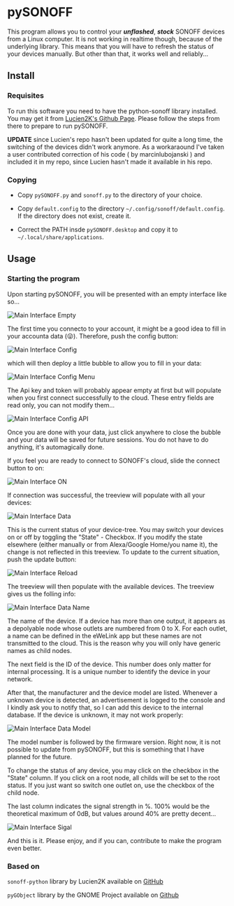 # pySONOFF

This program allows you to control your _**unflashed**_, _**stock**_ SONOFF devices from a Linux computer. It is not working in realtime though, because of the underlying library. This means that you will have to refresh the status of your devices manually. But other than that, it works well and reliably...

## Install

### Requisites

To run this software you need to have the python-sonoff library installed. You may get it from [Lucien2K's Github Page](https://github.com/lucien2k/sonoff-python). Please follow the steps from there to prepare to run pySONOFF.

**UPDATE** since Lucien's repo hasn't been updated for quite a long time, the switching of the devices didn't work anymore. As a workaraound I've taken a user contributed correction of his code ( by marcinlubojanski ) and included it in my repo, since Lucien hasn't made it available in his repo. 

### Copying

* Copy `pySONOFF.py` and `sonoff.py` to the directory of your choice.

* Copy `default.config` to the directory `~/.config/sonoff/default.config`. If the directory does not exist, create it.

* Correct the PATH insde `pySONOFF.desktop` and copy it to `~/.local/share/applications`.


## Usage

### Starting the program

Upon starting pySONOFF, you will be presented with an empty interface like so...

![Main Interface Empty](Interface1.png)

The first time you connecto to your account, it might be a good idea to fill in your accounta data (😜). Therefore, push the config button:

![Main Interface Config](Interface1a.png)

which will then deploy a little bubble to allow you to fill in your data:

![Main Interface Config Menu](Interface2.png)

The Api key and token will probably appear empty at first but will populate when you first connect successfully to the cloud. These entry fields are read only, you can not modify them...

![Main Interface Config API](Interface2a.png)

Once you are done with your data, just click anywhere to close the bubble and your data will be saved for future sessions. You do not have to do anything, it's automagically done.

If you feel you are ready to connect to SONOFF's cloud, slide the connect button to on:

![Main Interface ON](Interface1b.png)

If connection was successful, the treeview will populate with all your devices:

![Main Interface Data](Interface3.png)

This is the current status of your device-tree. You may switch your devices on or off by toggling the "State" - Checkbox. If you modify the state elsewhere (either manually or from Alexa/Google Home/you name it), the change is not reflected in this treeview. To update to the current situation, push the update button:

![Main Interface Reload](Interface3a.png)

The treeview will then populate with the available devices. The treeview gives us the folling info:

![Main Interface Data Name](Interface3c.png)

The name of the device. If a device has more than one output, it appears as a depolyable node whose outlets are numbered from 0 to X. For each outlet, a name can be defined in the eWeLink app but these names are not transmitted to the cloud. This is the reason why you will only have generic names as child nodes.

The next field is the ID of the device. This number does only matter for internal processing. It is a unique number to identify the device in your network.

After that, the manufacturer and the device model are listed. Whenever a unknown device is detected, an advertisement is logged to the console and I kindly ask you to notify that, so I can add this device to the internal database. If the device is unknown, it may not work properly:

![Main Interface Data Model](Interface3d.png)

The model number is followed by the firmware version. Right now, it is not possible to update from pySONOFF, but this is something that I have planned for the future.

To change the status of any device, you may click on the checkbox in the "State" column. If you click on a root node, all childs will be set to the root status. If you just want so switch one outlet on, use the checkbox of the child node.

The last column indicates the signal strength in %. 100% would be the theoretical maximum of 0dB, but values around 40% are pretty decent...

![Main Interface Sigal](Interface3e.png)

And this is it. Please enjoy, and if you can, contribute to make the program even better.


### Based on
`sonoff-python` library by Lucien2K available on [GitHub](https://github.com/lucien2k/sonoff-python)

`pyGObject` library by the GNOME Project available on [Github](https://github.com/GNOME/pygobject)
